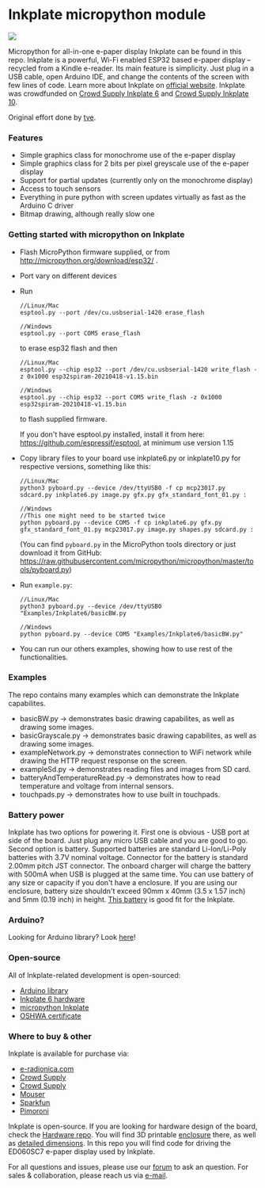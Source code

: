 # Inkplate micropython module

![](https://www.crowdsupply.com/img/040a/inkplate-6-angle-01_png_project-main.jpg)

Micropython for all-in-one e-paper display Inkplate can be found in this repo. Inkplate is a powerful, Wi-Fi enabled ESP32 based e-paper display – recycled from a Kindle e-reader. Its main feature is simplicity. Just plug in a USB cable, open Arduino IDE, and change the contents of the screen with few lines of code. Learn more about Inkplate on [official website](https://inkplate.io/). Inkplate was crowdfunded on [Crowd Supply Inkplate 6](https://www.crowdsupply.com/e-radionica/inkplate-6) and [Crowd Supply Inkplate 10](https://www.crowdsupply.com/e-radionica/inkplate-10).

Original effort done by [tve](https://github.com/tve/micropython-inkplate6).

### Features

- Simple graphics class for monochrome use of the e-paper display
- Simple graphics class for 2 bits per pixel greyscale use of the e-paper display
- Support for partial updates (currently only on the monochrome display)
- Access to touch sensors
- Everything in pure python with screen updates virtually as fast as the Arduino C driver
- Bitmap drawing, although really slow one

### Getting started with micropython on Inkplate


- Flash MicroPython firmware supplied, or from http://micropython.org/download/esp32/ .
- Port vary on different devices 
- Run 
  ```
  //Linux/Mac
  esptool.py --port /dev/cu.usbserial-1420 erase_flash

  //Windows
  esptool.py --port COM5 erase_flash 
  ```
  to erase esp32 flash and then
  ```
  //Linux/Mac
  esptool.py --chip esp32 --port /dev/cu.usbserial-1420 write_flash -z 0x1000 esp32spiram-20210418-v1.15.bin

  //Windows
  esptool.py --chip esp32 --port COM5 write_flash -z 0x1000 esp32spiram-20210418-v1.15.bin
  ```
  to flash supplied firmware.
  
  If you don't have esptool.py installed, install it from here: https://github.com/espressif/esptool, at minimum use version 1.15

- Copy library files to your board use inkplate6.py or inkplate10.py for respective versions, something like this:
  ```
  //Linux/Mac
  python3 pyboard.py --device /dev/ttyUSB0 -f cp mcp23017.py sdcard.py inkplate6.py image.py gfx.py gfx_standard_font_01.py :

  //Windows
  //This one might need to be started twice
  python pyboard.py --device COM5 -f cp inkplate6.py gfx.py gfx_standard_font_01.py mcp23017.py image.py shapes.py sdcard.py :
  ```
  (You can find `pyboard.py` in the MicroPython tools directory or just download it from
  GitHub: https://raw.githubusercontent.com/micropython/micropython/master/tools/pyboard.py)

- Run `example.py`:
  ```
  //Linux/Mac
  python3 pyboard.py --device /dev/ttyUSB0 "Examples/Inkplate6/basicBW.py

  //Windows
  python pyboard.py --device COM5 "Examples/Inkplate6/basicBW.py"
  ```
- You can run our others examples, showing how to use rest of the functionalities.

### Examples

The repo contains many examples which can demonstrate the Inkplate capabilites. 
- basicBW.py -> demonstrates basic drawing capabilites, as well as drawing some images.
- basicGrayscale.py -> demonstrates basic drawing capabilites, as well as drawing some images.
- exampleNetwork.py -> demonstrates connection to WiFi network while drawing the HTTP request response on the screen.
- exampleSd.py -> demonstrates reading files and images from SD card.
- batteryAndTemperatureRead.py -> demonstrates how to read temperature and voltage from internal sensors.
- touchpads.py -> demonstrates how to use built in touchpads.

### Battery power

Inkplate has two options for powering it. First one is obvious - USB port at side of the board. Just plug any micro USB cable and you are good to go. Second option is battery. Supported batteries are standard Li-Ion/Li-Poly batteries with 3.7V nominal voltage. Connector for the battery is standard 2.00mm pitch JST connector. The onboard charger will charge the battery with 500mA when USB is plugged at the same time. You can use battery of any size or capacity if you don't have a enclosure. If you are using our enclosure, battery size shouldn't exceed 90mm x 40mm (3.5 x 1.57 inch) and 5mm (0.19 inch) in height. [This battery](https://e-radionica.com/en/li-ion-baterija-1200mah.html) is good fit for the Inkplate.

### Arduino?

Looking for Arduino library? Look [here](https://github.com/e-radionicacom/Inkplate-6-Arduino-library)!

### Open-source

All of Inkplate-related development is open-sourced:
- [Arduino library](https://github.com/e-radionicacom/Inkplate-6-Arduino-library)
- [Inkplate 6 hardware](https://github.com/e-radionicacom/Inkplate-6-hardware)
- [micropython Inkplate](https://github.com/e-radionicacom/Inkplate-6-micropython)
- [OSHWA certificate](https://certification.oshwa.org/hr000003.html)

### Where to buy & other

Inkplate is available for purchase via:

- [e-radionica.com](https://e-radionica.com/en/inkplate.html)
- [Crowd Supply](https://www.crowdsupply.com/e-radionica/inkplate-6)
- [Crowd Supply](https://www.crowdsupply.com/e-radionica/inkplate-10)
- [Mouser](https://hr.mouser.com/Search/Refine?Keyword=inkplate)
- [Sparkfun](https://www.sparkfun.com/search/results?term=inkplate)
- [Pimoroni](https://shop.pimoroni.com/products/inkplate-6)

Inkplate is open-source. If you are looking for hardware design of the board, check the [Hardware repo](https://github.com/e-radionicacom/Inkplate-6-hardware). You will find 3D printable [enclosure](https://github.com/e-radionicacom/Inkplate-6-hardware/tree/master/3D%20printable%20case) there, as well as [detailed dimensions](https://github.com/e-radionicacom/Inkplate-6-hardware/tree/master/Technical%20drawings). In this repo you will find code for driving the ED060SC7 e-paper display used by Inkplate.

For all questions and issues, please use our [forum](http://forum.e-radionica.com/en) to ask an question.
For sales & collaboration, please reach us via [e-mail](mailto:kontakt@e-radionica.com).
